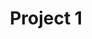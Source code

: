 ---
title: "Project 1"
excerpt: "Subtitle"
excerpt_long: "Description."
image: /assets/images/media/ardc.png
share: false
related: false
---